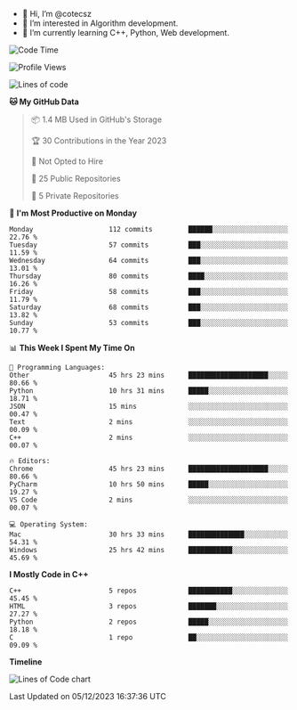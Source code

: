- 👋 Hi, I’m @cotecsz
- 👀 I’m interested in Algorithm development.
- 🌱 I’m currently learning C++, Python, Web development.

<!---
cotecsz/cotecsz is a ✨ special ✨ repository because its `README.md` (this file) appears on your GitHub profile.
You can click the Preview link to take a look at your changes.
--->

<!--START_SECTION:waka-->
![Code Time](http://img.shields.io/badge/Code%20Time-81%20hrs%2041%20mins-blue)

![Profile Views](http://img.shields.io/badge/Profile%20Views-175-blue)

![Lines of code](https://img.shields.io/badge/From%20Hello%20World%20I%27ve%20Written-1.2%20million%20lines%20of%20code-blue)

**🐱 My GitHub Data** 

> 📦 1.4 MB Used in GitHub's Storage 
 > 
> 🏆 30 Contributions in the Year 2023
 > 
> 🚫 Not Opted to Hire
 > 
> 📜 25 Public Repositories 
 > 
> 🔑 5 Private Repositories 
 > 
📅 **I'm Most Productive on Monday** 

```text
Monday                   112 commits         ██████░░░░░░░░░░░░░░░░░░░   22.76 % 
Tuesday                  57 commits          ███░░░░░░░░░░░░░░░░░░░░░░   11.59 % 
Wednesday                64 commits          ███░░░░░░░░░░░░░░░░░░░░░░   13.01 % 
Thursday                 80 commits          ████░░░░░░░░░░░░░░░░░░░░░   16.26 % 
Friday                   58 commits          ███░░░░░░░░░░░░░░░░░░░░░░   11.79 % 
Saturday                 68 commits          ███░░░░░░░░░░░░░░░░░░░░░░   13.82 % 
Sunday                   53 commits          ███░░░░░░░░░░░░░░░░░░░░░░   10.77 % 
```


📊 **This Week I Spent My Time On** 

```text
💬 Programming Languages: 
Other                    45 hrs 23 mins      ████████████████████░░░░░   80.66 % 
Python                   10 hrs 31 mins      █████░░░░░░░░░░░░░░░░░░░░   18.71 % 
JSON                     15 mins             ░░░░░░░░░░░░░░░░░░░░░░░░░   00.47 % 
Text                     2 mins              ░░░░░░░░░░░░░░░░░░░░░░░░░   00.09 % 
C++                      2 mins              ░░░░░░░░░░░░░░░░░░░░░░░░░   00.07 % 

🔥 Editors: 
Chrome                   45 hrs 23 mins      ████████████████████░░░░░   80.66 % 
PyCharm                  10 hrs 50 mins      █████░░░░░░░░░░░░░░░░░░░░   19.27 % 
VS Code                  2 mins              ░░░░░░░░░░░░░░░░░░░░░░░░░   00.07 % 

💻 Operating System: 
Mac                      30 hrs 33 mins      ██████████████░░░░░░░░░░░   54.31 % 
Windows                  25 hrs 42 mins      ███████████░░░░░░░░░░░░░░   45.69 % 
```

**I Mostly Code in C++** 

```text
C++                      5 repos             ███████████░░░░░░░░░░░░░░   45.45 % 
HTML                     3 repos             ███████░░░░░░░░░░░░░░░░░░   27.27 % 
Python                   2 repos             █████░░░░░░░░░░░░░░░░░░░░   18.18 % 
C                        1 repo              ██░░░░░░░░░░░░░░░░░░░░░░░   09.09 % 
```



**Timeline**

![Lines of Code chart](https://raw.githubusercontent.com/cotecsz/cotecsz/master/assets/bar_graph.png)


 Last Updated on 05/12/2023 16:37:36 UTC
<!--END_SECTION:waka-->
